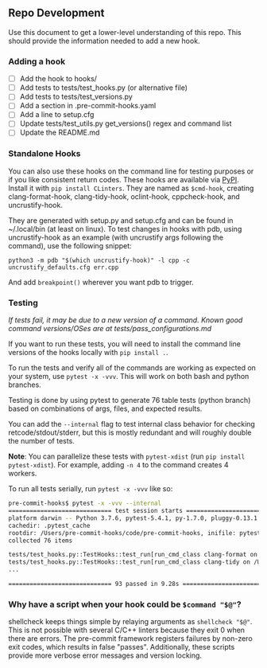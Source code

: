## Repo Development

Use this document to get a lower-level understanding of this repo.
This should provide the information needed to add a new hook.

### Adding a hook

* [ ] Add the hook to hooks/
* [ ] Add tests to tests/test_hooks.py (or alternative file)
* [ ] Add tests to tests/test_versions.py
* [ ] Add a section in .pre-commit-hooks.yaml
* [ ] Add a line to setup.cfg
* [ ] Update tests/test_utils.py get_versions() regex and command list
* [ ] Update the README.md

### Standalone Hooks

You can also use these hooks on the command line for testing purposes or if you like consistent return codes.
These hooks are available via [PyPI](https://pypi.org/project/CLinters/).
Install it with `pip install CLinters`.
They are named as `$cmd-hook`, creating clang-format-hook, clang-tidy-hook, oclint-hook, cppcheck-hook, and uncrustify-hook.

They are generated with setup.py and setup.cfg and can be found in ~/.local/bin (at least on linux).
To test changes in hooks with pdb, using uncrustify-hook as an example (with uncrustify args following the command), use the following snippet:

    python3 -m pdb "$(which uncrustify-hook)" -l cpp -c uncrustify_defaults.cfg err.cpp

And add `breakpoint()` wherever you want pdb to trigger.

### Testing

*If tests fail, it may be due to a new version of a command.*
*Known good command versions/OSes are at tests/pass_configurations.md*

If you want to run these tests, you will need to install the command line versions
of the hooks locally with `pip install .`.

To run the tests and verify all of the commands are
working as expected on your system, use `pytest -x -vvv`.
This will work on both bash and python branches.

Testing is done by using pytest to generate 76 table tests (python branch)
based on combinations of args, files, and expected results.

You can add the `--internal` flag to test internal class behavior for checking retcode/stdout/stderr, but this is mostly redundant
and will roughly double the number of tests.

**Note**: You can parallelize these tests with `pytest-xdist` (run `pip install pytest-xdist`). For example, adding `-n 4`
to the command creates 4 workers.

To run all tests serially, run `pytest -x -vvv` like so:

```bash
pre-commit-hooks$ pytest -x -vvv --internal
============================= test session starts ==============================
platform darwin -- Python 3.7.6, pytest-5.4.1, py-1.7.0, pluggy-0.13.1 -- /usr/local/opt/python/bin/python3.7
cachedir: .pytest_cache
rootdir: /Users/pre-commit-hooks/code/pre-commit-hooks, inifile: pytest.ini
collected 76 items

tests/test_hooks.py::TestHooks::test_run[run_cmd_class clang-format on /Users/pre-commit-hooks/code/pre-commit-hooks/tests/files/ok.c] PASSED [  3%]
tests/test_hooks.py::TestHooks::test_run[run_cmd_class clang-tidy on /Users/pre-commit-hooks/code/pre-commit-hooks/tests/files/ok.c] PASSED [  7%]
...

============================= 93 passed in 9.28s ==============================
```

### Why have a script when your hook could be `$command "$@"`?

shellcheck keeps things simple by relaying arguments as `shellcheck "$@"`.
This is not possible with several C/C++ linters because they exit 0 when
there are errors. The pre-commit framework registers failures by non-zero exit codes,
which results in false "passes". Additionally, these scripts provide more verbose error
messages and version locking.
